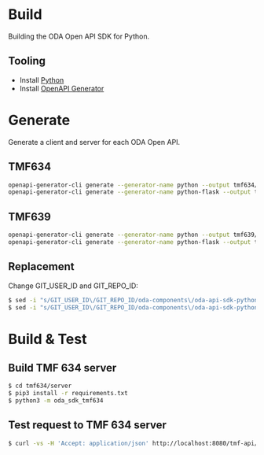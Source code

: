 # Build
Building the ODA Open API SDK for Python.

## Tooling
* Install [Python](https://www.python.org/downloads)
* Install [OpenAPI Generator](https://openapi-generator.tech/docs/installation)

# Generate
Generate a client and server for each ODA Open API.

## TMF634
```bash
openapi-generator-cli generate --generator-name python --output tmf634/client --additional-properties packageName=oda_sdk_tmf634 -i https://tmf-open-api-table-documents.s3.eu-west-1.amazonaws.com/OpenApiTable/4.1.0/swagger/TMF634-ResourceCatalog-v4.1.0.swagger.json
openapi-generator-cli generate --generator-name python-flask --output tmf634/server --additional-properties packageName=oda_sdk_tmf634 -i https://tmf-open-api-table-documents.s3.eu-west-1.amazonaws.com/OpenApiTable/4.1.0/swagger/TMF634-ResourceCatalog-v4.1.0.swagger.json
```

## TMF639
```bash
openapi-generator-cli generate --generator-name python --output tmf639/client --additional-properties packageName=oda_sdk_tmf639 -i -i https://tmf-open-api-table-documents.s3.eu-west-1.amazonaws.com/OpenApiTable/4.0.0/swagger/TMF639-ResourceInventory-v4.0.0.swagger.json
openapi-generator-cli generate --generator-name python-flask --output tmf639/server --additional-properties packageName=oda_sdk_tmf639 -i -i https://tmf-open-api-table-documents.s3.eu-west-1.amazonaws.com/OpenApiTable/4.0.0/swagger/TMF639-ResourceInventory-v4.0.0.swagger.json
```

## Replacement

Change GIT_USER_ID and GIT_REPO_ID:
```bash
$ sed -i "s/GIT_USER_ID\/GIT_REPO_ID/oda-components\/oda-api-sdk-python/g" tmf*/*/*.toml # Replace GIT_USER_ID and GIT_REPO_ID
$ sed -i "s/GIT_USER_ID\/GIT_REPO_ID/oda-components\/oda-api-sdk-python/g" tmf*/*/*.md   # Replace GIT_USER_ID and GIT_REPO_ID
```

# Build & Test

## Build TMF 634 server
```bash
$ cd tmf634/server
$ pip3 install -r requirements.txt
$ python3 -m oda_sdk_tmf634
```

## Test request to TMF 634 server
```bash
$ curl -vs -H 'Accept: application/json' http://localhost:8080/tmf-api/resourceCatalog/v4/resourceSpecification
```
